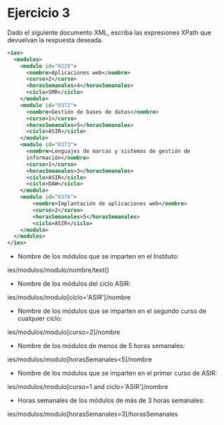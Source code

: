 # Ejercicio 3
Dado el siguiente documento XML, escriba las expresiones XPath que devuelvan la respuesta 
deseada.

```xml
<ies>
  <modulos>
    <modulo id="0228">
      <nombre>Aplicaciones web</nombre>
      <curso>2</curso>
      <horasSemanales>4</horasSemanales>
      <ciclo>SMR</ciclo>
    </modulo>
    <modulo id="0372">
      <nombre>Gestión de bases de datos</nombre>
      <curso>1</curso>
      <horasSemanales>5</horasSemanales>
      <ciclo>ASIR</ciclo>
    </modulo>
    <modulo id="0373">
      <nombre>Lenguajes de marcas y sistemas de gestión de 
      información</nombre>
      <curso>1</curso>
      <horasSemanales>3</horasSemanales>
      <ciclo>ASIR</ciclo>
      <ciclo>DAW</ciclo>
    </modulo>
    <modulo id="0376">
        <nombre>Implantación de aplicaciones web</nombre>
        <curso>2</curso>
        <horasSemanales>5</horasSemanales>
        <ciclo>ASIR</ciclo>
    </modulo>
  </modulos>
</ies>
```
* Nombre de los módulos que se imparten en el Instituto:

ies/modulos/modulo/nombre/text()

* Nombre de los módulos del ciclo ASIR:

ies/modulos/modulo[ciclo='ASIR']/nombre

* Nombre de los módulos que se imparten en el segundo curso de cualquier ciclo:

ies/modulos/modulo[curso=2]/nombre

* Nombre de los módulos de menos de 5 horas semanales:

ies/modulos/modulo[horasSemanales<5]/nombre

* Nombre de los módulos que se imparten en el primer curso de ASIR:

                                            
ies/modulos/modulo[curso=1 and ciclo='ASIR']/nombre                                          
                                            
* Horas semanales de los módulos de más de 3 horas semanales:

ies/modulos/modulo[horasSemanales>3]/horasSemanales                                            
                                            
